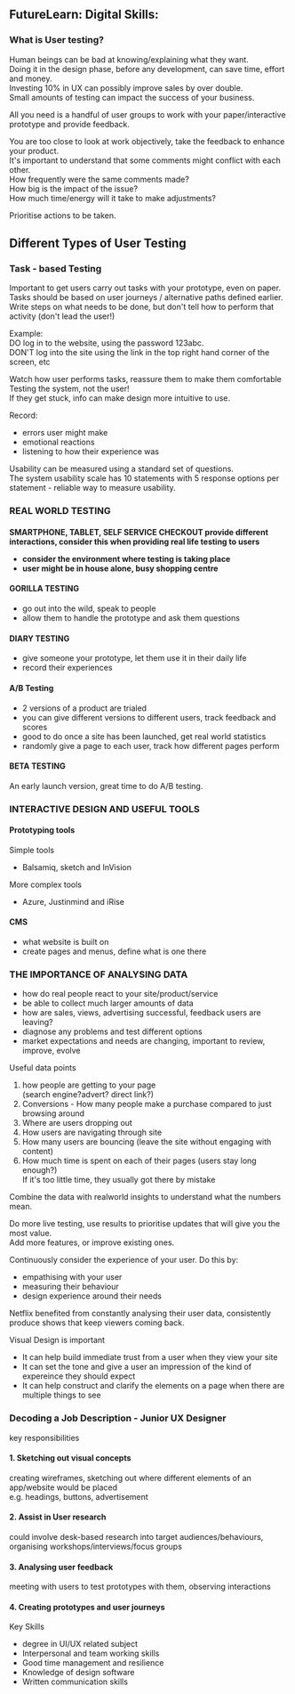 <div class="blog">
  <h2>FutureLearn: Digital Skills: </h2>
  <h3>What is User testing?</h3>
  <p>Human beings can be bad at knowing/explaining what they want.<br>
  Doing it in the design phase, before any development, can save time, effort and money.<br>
  Investing 10% in UX can possibly improve sales by over double.<br>
  Small amounts of testing can impact the success of your business.</p>

  <p>All you need is a handful of user groups to work with your paper/interactive prototype and provide feedback.</p>

  <p>You are too close to look at work objectively, take the feedback to enhance your product.<br>
  It's important to understand that some comments might conflict with each other. <br>
  How frequently were the same comments made?<br>
  How big is the impact of the issue?<br>
  How much time/energy will it take to make adjustments?</p>

  <p>Prioritise actions to be taken.</p>

  <h2>Different Types of User Testing</h2>

  <h3>Task - based Testing</h3>
  <p>Important to get users carry out tasks with your prototype, even on paper.<br>
  Tasks should be based on user journeys / alternative paths defined earlier.<br>
  Write steps on what needs to be done, but don't tell how to perform that activity (don't lead the user!)</p>

  <p>Example:<br>
  DO log in to the website, using the password 123abc.<br>
  DON'T log into the site using the link in the top right hand corner of the screen, etc </p>

  <p>Watch how user performs tasks, reassure them to make them comfortable
  Testing the system, not the user!<br>
  If they get stuck, info can make design more intuitive to use.</p>

  <p>Record:</p>
  <ul>
    <li>errors user might make</li>
    <li>emotional reactions</li>
    <li>listening to how their experience was</li>
  </ul>

  <p>Usability can be measured using a standard set of questions.<br>
  The system usability scale has 10 statements with 5 response options per statement
  - reliable way to measure usability.</p>

  <h3>REAL WORLD TESTING</h3>
  <h4>SMARTPHONE, TABLET, SELF SERVICE CHECKOUT provide different interactions, consider this when providing real life testing to users
  <ul>
    <li>consider the environment where testing is taking place</li>
    <li>user might be in house alone, busy shopping centre</li>
  </ul>

  <h4>GORILLA TESTING</h4>
  <ul>
    <li>go out into the wild, speak to people</li>
    <li>allow them to handle the prototype and ask them questions</li>
  </ul>

  <h4>DIARY TESTING</h4>
  <ul>
    <li>give someone your prototype, let them use it in their daily life</li>
    <li>record their experiences</li>
  </ul>

  <h4>A/B Testing</h4>
  <ul>
    <li>2 versions of a product are trialed</li>
    <li>you can give different versions to different users, track feedback and scores</li>
    <li>good to do once a site has been launched, get real world statistics</li>
    <li>randomly give a page to each user, track how different pages perform</li>
  </ul>

  <h4>BETA TESTING</h4>
  <p>An early launch version, great time to do A/B testing.</p>


  <h3>INTERACTIVE DESIGN AND USEFUL TOOLS</h3>
  <h4>Prototyping tools</h4>
  <p>Simple tools</p>
  <ul>
    <li>Balsamiq, sketch and InVision</li>
  </ul>
  <p>More complex tools</p>
  <ul>
    <li>Azure, Justinmind and iRise</li>
  </ul>

  <h4>CMS</h4>
  <ul>
    <li>what website is built on</li>
    <li>create pages and menus, define what is one there</li>
  </ul>

  <h3>THE IMPORTANCE OF ANALYSING DATA</h3>
  <ul>
    <li>how do real people react to your site/product/service</li>
    <li>be able to collect much larger amounts of data</li>
    <li>how are sales, views, advertising successful, feedback users are leaving?</li>
    <li>diagnose any problems and test different options</li>
    <li>market expectations and needs are changing, important to review, improve, evolve</li>
  </ul>

  <p>Useful data points</p>
  <ol>
    <li>how people are getting to your page<br>
    (search engine?advert? direct link?)</li>
    <li>Conversions - How many people make a purchase compared to just browsing around</li>
    <li>Where are users dropping out</li>
    <li>How users are navigating through site</li>
    <li>How many users are bouncing (leave the site without engaging with content)</li>
    <li>How much time is spent on each of their pages (users stay long enough?)<br>
    If it's too little time, they usually got there by mistake</li>
  </ol>
  <p>Combine the data with realworld insights to understand what the numbers mean.</p>

  <p>Do more live testing, use results to prioritise updates that will give you the most value.<br>
  Add more features, or improve existing ones.</p>

  <p>Continuously consider the experience of your user.
  Do this by:</p>
  <ul>
    <li>empathising with your user</li>
    <li>measuring their behaviour</li>
    <li>design experience around their needs</li>
  </ul>

  <p>Netflix benefited from constantly analysing their user data, 
  consistently produce shows that keep viewers coming back. </p>

  <p>Visual Design is important</p>
  <ul>
    <li>It can help build immediate trust from a user when they view your site</li>
    <li>It can set the tone and give a user an impression of the kind of expereince they should expect</li>
    <li>It can help construct and clarify the elements on a page when there are multiple things to see</li>
  </ul>

  <h3>Decoding a Job Description - Junior UX Designer</h3>
  <p>key responsibilities</p>
  <h4>1. Sketching out visual concepts</h4>
  <p>creating wireframes, sketching out where different elements of an app/website would be placed<br>
  e.g. headings, buttons, advertisement</p>

  <h4>2. Assist in User research</h4>
  <p>could involve desk-based research into target audiences/behaviours,<br>
  organising workshops/interviews/focus groups</p>

  <h4>3. Analysing user feedback</h4>
  <p>meeting with users to test prototypes with them, observing interactions</p>

  <h4>4. Creating prototypes and user journeys</h4>

  <p>Key Skills</p>
  <ul>
    <li>degree in UI/UX related subject</li>
    <li>Interpersonal and team working skills</li>
    <li>Good time management and resilience</li>
    <li>Knowledge of design software</li>
    <li>Written communication skills</li>
  </ul>

</div>
